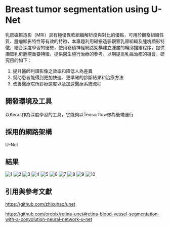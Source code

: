 # Breast tumor segmentation using U-Net
乳房磁振造影（MRI）具有極優異軟組織解析度與對比的優點，可用於觀察組織性質、腫瘤顯影特性等有效的特徵，本專題利用磁振造影觀察乳房組織及腫塊顯影特徵，結合深度學習的優勢，使用卷積神經網路架構建立腫瘤的輪廓描繪程序，提供擷取乳房腫瘤重要特徵，提供醫生施行治療的參考，以期提高乳癌治癒的機會，研究目的如下：

1.	提升醫師判讀影像之效率和降低人為差異
2.	幫助患者能得到更加快速、更準確的診斷結果和治療方法
3.	改善醫療院所診療速度以及加速醫療系統流程

## 開發環境及工具
以Keras作為深度學習的工具，它能夠以Tensorflow做為後端運行

## 採用的網路架構
U-Net

## 結果
![1](https://github.com/tiffanychang0101/breast-tumor-segmentation/blob/master/breast-tumor-segmentation/tumor_segmentation/150_epoches/testcompare1.png)
![2](https://github.com/tiffanychang0101/breast-tumor-segmentation/blob/master/breast-tumor-segmentation/tumor_segmentation/150_epoches/testcompare2.png)
![3](https://github.com/tiffanychang0101/breast-tumor-segmentation/blob/master/breast-tumor-segmentation/tumor_segmentation/150_epoches/testcompare3.png)
![4](https://github.com/tiffanychang0101/breast-tumor-segmentation/blob/master/breast-tumor-segmentation/tumor_segmentation/150_epoches/testcompare4.png)
![5](https://github.com/tiffanychang0101/breast-tumor-segmentation/blob/master/breast-tumor-segmentation/tumor_segmentation/150_epoches/testcompare5.png)
![6](https://github.com/tiffanychang0101/breast-tumor-segmentation/blob/master/breast-tumor-segmentation/tumor_segmentation/150_epoches/testcompare6.png)
![7](https://github.com/tiffanychang0101/breast-tumor-segmentation/blob/master/breast-tumor-segmentation/tumor_segmentation/150_epoches/testcompare7.png)
![8](https://github.com/tiffanychang0101/breast-tumor-segmentation/blob/master/breast-tumor-segmentation/tumor_segmentation/150_epoches/testcompare8.png)
![9](https://github.com/tiffanychang0101/breast-tumor-segmentation/blob/master/breast-tumor-segmentation/tumor_segmentation/150_epoches/testcompare9.png)
![10](https://github.com/tiffanychang0101/breast-tumor-segmentation/blob/master/breast-tumor-segmentation/tumor_segmentation/150_epoches/testcompare10.png)

## 引用與參考文獻
https://github.com/zhixuhao/unet 

https://github.com/orobix/retina-unet#retina-blood-vessel-segmentation-with-a-convolution-neural-network-u-net
